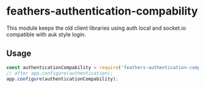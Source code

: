 # feathers-authentication-compability

This module keeps the old client libraries using auth local and socket.io compatible with auk style login.

## Usage

```javascript
const authenticationCompability = require('feathers-authentication-compability');
// after app.configure(authentication);
app.configure(authenticationCompability);
